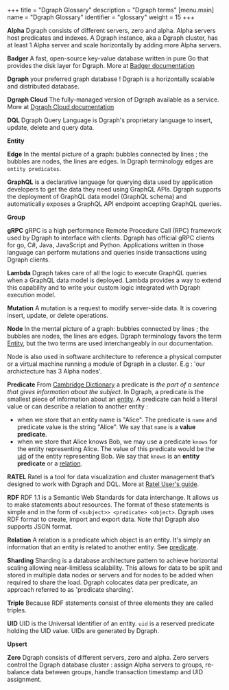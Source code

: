 +++
title = "Dgraph Glossary"
description = "Dgraph terms"
[menu.main]
    name = "Dgraph Glossary"
    identifier = "glossary"
    weight = 15
+++


**Alpha**
Dgraph consists of different servers, zero and alpha. Alpha servers host predicates and indexes. A Dgraph instance, aka a Dgraph cluster, has at least 1 Alpha server and scale horizontally by adding more Alpha servers.

**Badger**
A fast, open-source key-value database written in pure Go that provides the disk layer for Dgraph.
More at [Badger documentation](https://dgraph.io/docs/badger)


**Dgraph**
your preferred graph database ! Dgraph is a horizontally scalable and distributed database.

**Dgraph Cloud**
The fully-managed version of Dgraph available as a service.
More at [Dgraph Cloud documentation](https://dgraph.io/docs/cloud)

**DQL** Dgraph Query Language is Dgraph's proprietary language to insert, update, delete and query data.


**Entity<a name="entity"></a>**

**Edge**
In the mental picture of a graph: bubbles connected by lines ; the bubbles are nodes, the lines are edges.
In Dgraph terminology edges are `entity predicates`.

**GraphQL** is a declarative language for querying data used by application developers to get the data they need using GraphQL APIs. Dgraph supports the deployment of GraphQL data model (GraphQL schema) and automatically exposes a GraphQL API endpoint accepting GraphQL queries.


**Group**

**gRPC** gRPC is a high performance Remote Procedure Call (RPC) framework used by Dgraph to interface with clients. Dgraph has official gRPC clients for go, C#, Java, JavaScript and Python. Applications written in those language can perform mutations and queries inside transactions using Dgraph clients.

**Lambda** Dgraph takes care of all the logic to execute GraphQL queries when a GraphQL data model is deployed. Lambda provides a way to extend this capability and to write your custom logic integrated with Dgraph execution model.

**Mutation** A mutation is a request to modify server-side data. It is covering insert, update, or delete operations.

**Node**
In the mental picture of a graph: bubbles connected by lines ; the bubbles are nodes, the lines are edges.
Dgraph terminology favors the term [Entity](#entity), but the two terms are used interchangeably in our documentation.

Node is also used in software architecture to reference a physical computer or a virtual machine running a module of Dgraph in a cluster. E.g : 'our archictecture has 3 Alpha nodes'.

**Predicate<a name="predicate"></a>** From [Cambridge Dictionary](https://dictionary.cambridge.org/us/dictionary/english/predicate) a predicate is *the part of a sentence that gives information about the subject*. In Dgraph, a predicate is the smallest piece of information about an [entity](#entity). A predicate can hold a literal value or can describe a relation to another entity :
- when we store that an entity name is "Alice". The predicate is ``name`` and predicate value is the string "Alice". We say that ``name`` is a **value predicate**.
- when we store that Alice knows Bob, we may use a predicate ``knows`` for the entity representing Alice. The value of this predicate would be the [uid](#uid) of the entity representing Bob. We say that ``knows`` is an **entity predicate** or a [relation](#relation).


**RATEL** Ratel is a tool for data visualization and cluster management that’s designed to work with Dgraph and DQL. More at [Ratel User's guide](https://dgraph.io/docs/ratel/overview/).

**RDF**  RDF 1.1 is a Semantic Web Standards for data interchange. It allows us to make statements about resources. The format of these statements is simple and in the form of `<subject>> <predicate> <object>`.
Dgraph uses RDF format to create, import and export data. Note that Dgraph also supports JSON format.


**Relation<a name="relation"></a>** A relation is a predicate which object is an entity. It's simply an information that an entity is related to another entity. See [predicate](#predicate).

**Sharding** Sharding is a database architecture pattern to achieve horizontal scaling allowing near-limitless scalability. This allows for data to be split and stored in multiple data nodes or servers and for nodes to be added when required to share the load. Dgraph colocates data per predicate, an approach referred to as 'predicate sharding'.

**Triple** Because RDF statements consist of three elements <subject> <predicate> <object> they are called triples.

**UID<a name="uid"></a>** UID is the Universal Identifier of an entity. `uid` is a reserved predicate holding the UID value. UIDs are generated by Dgraph.


**Upsert**

**Zero**
Dgraph consists of different servers, zero and alpha. Zero servers control the Dgraph database cluster : assign Alpha servers to groups, re-balance data between groups, handle transaction timestamp and UID assignment.

